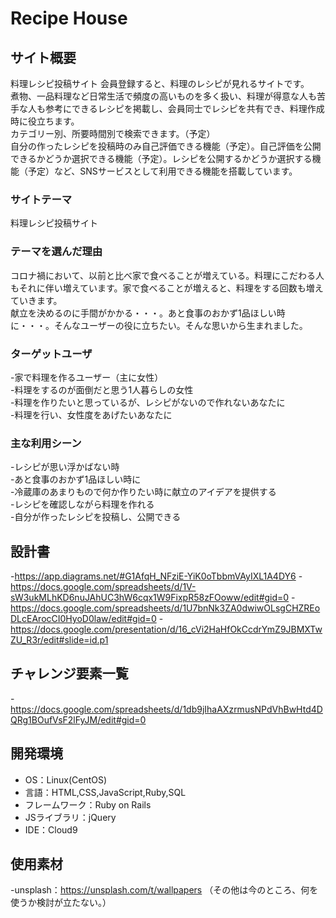 # Recipe House

## サイト概要
料理レシピ投稿サイト
会員登録すると、料理のレシピが見れるサイトです。</br>
煮物、一品料理など日常生活で頻度の高いものを多く扱い、料理が得意な人も苦手な人も参考にできるレシピを掲載し、会員同士でレシピを共有でき、料理作成時に役立ちます。</br>
カテゴリー別、所要時間別で検索できます。（予定）</br>
自分の作ったレシピを投稿時のみ自己評価できる機能（予定）。自己評価を公開できるかどうか選択できる機能（予定）。レシピを公開するかどうか選択する機能（予定）など、SNSサービスとして利用できる機能を搭載しています。

### サイトテーマ
料理レシピ投稿サイト

### テーマを選んだ理由
コロナ禍において、以前と比べ家で食べることが増えている。料理にこだわる人もそれに伴い増えています。家で食べることが増えると、料理をする回数も増えていきます。</br>
献立を決めるのに手間がかかる・・・。あと食事のおかず1品ほしい時に・・・。そんなユーザーの役に立ちたい。そんな思いから生まれました。

### ターゲットユーザ
-家で料理を作るユーザー（主に女性）</br>
-料理をするのが面倒だと思う1人暮らしの女性</br>
-料理を作りたいと思っているが、レシピがないので作れないあなたに</br>
-料理を行い、女性度をあげたいあなたに

### 主な利用シーン
-レシピが思い浮かばない時</br>
-あと食事のおかず1品ほしい時に</br>
-冷蔵庫のあまりもので何か作りたい時に献立のアイデアを提供する</br>
-レシピを確認しながら料理を作れる</br>
-自分が作ったレシピを投稿し、公開できる

## 設計書
-<https://app.diagrams.net/#G1AfqH_NFziE-YiK0oTbbmVAyIXL1A4DY6>
-<https://docs.google.com/spreadsheets/d/1V-sW3ukMLhKD6nuJAhUC3hW6cqx1W9FixpR58zFOoww/edit#gid=0>
-<https://docs.google.com/spreadsheets/d/1U7bnNk3ZA0dwiwOLsgCHZREoDLcEArocCI0HyoD0law/edit#gid=0>
-<https://docs.google.com/presentation/d/16_cVi2HaHfOkCcdrYmZ9JBMXTwZU_R3r/edit#slide=id.p1>

## チャレンジ要素一覧
-<https://docs.google.com/spreadsheets/d/1db9jIhaAXzrmusNPdVhBwHtd4DQRg1BOufVsF2lFyJM/edit#gid=0>

## 開発環境
- OS：Linux(CentOS)
- 言語：HTML,CSS,JavaScript,Ruby,SQL
- フレームワーク：Ruby on Rails
- JSライブラリ：jQuery
- IDE：Cloud9

## 使用素材
-unsplash：<https://unsplash.com/t/wallpapers>
（その他は今のところ、何を使うか検討が立たない。）
